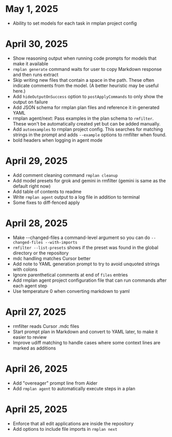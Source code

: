 # May 1, 2025

- Ability to set models for each task in rmplan project config

# April 30, 2025

- Show reasoning output when running code prompts for models that make it available
- `rmplan generate` command waits for user to copy Markdown response and then runs extract
- Skip writing new files that contain a space in the path. These often indicate comments from the model. (A better heuristic may be useful here.)
- Add `hideOutputOnSuccess` option to `postApplyCommands` to only show the output on failure
- Add JSON schema for rmplan plan files and reference it in generated YAML
- rmplan agent/next: Pass examples in the plan schema to `rmfilter`. These won't be automatically created yet but can be added manually.
- Add `autoexamples` to rmplan project config. This searches for matching strings in the prompt and adds `--example` options to rmfilter when found.
- bold headers when logging in agent mode

# April 29, 2025

- Add comment cleaning command `rmplan cleanup`
- Add model presets for grok and gemini in rmfilter (gemini is same as the default right now)
- Add table of contents to readme
- Write `rmplan agent` output to a log file in addition to terminal
- Some fixes to diff-fenced apply

# April 28, 2025

- Make --changed-files a command-level argument so you can do `--changed-files --with-imports`
- `rmfilter --list-presets` shows if the preset was found in the global directory or the repository
- mdc handling matches Cursor better
- Add note to YAML generation prompt to try to avoid unquoted strings with colons
- Ignore parenthetical comments at end of `files` entries
- Add rmplan agent project configuration file that can run commands after each agent step
- Use temperature 0 when converting markdown to yaml

# April 27, 2025

- rmfilter reads Cursor .mdc files
- Start prompt plan in Markdown and convert to YAML later, to make it easier to review
- Improve udiff matching to handle cases where some context lines are marked as additions

# April 26, 2025

- Add "overeager" prompt line from Aider
- Add `rmplan agent` to automatically execute steps in a plan

# April 25, 2025

- Enforce that all edit applications are inside the repository
- Add options to include file imports in `rmplan next`
